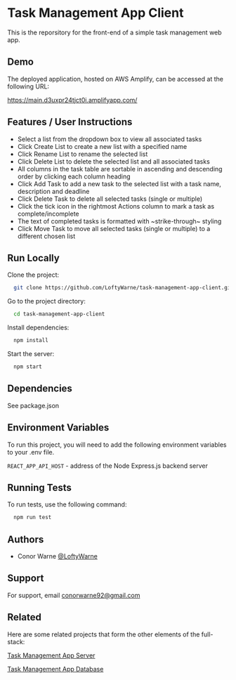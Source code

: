 
# Task Management App Client

This is the reporsitory for the front-end of a simple task management web app.


## Demo

The deployed application, hosted on AWS Amplify, can be accessed at the following URL:

https://main.d3uxpr24tjct0i.amplifyapp.com/


## Features / User Instructions

- Select a list from the dropdown box to view all associated tasks
- Click Create List to create a new list with a specified name
- Click Rename List to rename the selected list
- Click Delete List to delete the selected list and all associated tasks
- All columns in the task table are sortable in ascending and descending order by clicking each column heading
- Click Add Task to add a new task to the selected list with a task name, description and deadline
- Click Delete Task to delete all selected tasks (single or multiple)
- Click the tick icon in the rightmost Actions column to mark a task as complete/incomplete
- The text of completed tasks is formatted with ~strike-through~ styling
- Click Move Task to move all selected tasks (single or multiple) to a different chosen list


## Run Locally

Clone the project:

```bash
  git clone https://github.com/LoftyWarne/task-management-app-client.git
```

Go to the project directory:

```bash
  cd task-management-app-client
```

Install dependencies:

```bash
  npm install
```

Start the server:

```bash
  npm start
```


## Dependencies

See package.json
## Environment Variables

To run this project, you will need to add the following environment variables to your .env file.

`REACT_APP_API_HOST` - address of the Node Express.js backend server


## Running Tests

To run tests, use the following command:

```bash
  npm run test
```


## Authors

- Conor Warne [@LoftyWarne](https://github.com/LoftyWarne)




## Support

For support, email conorwarne92@gmail.com


## Related

Here are some related projects that form the other elements of the full-stack:

[Task Management App Server](https://github.com/LoftyWarne/task-management-app-server.git)

[Task Management App Database](https://github.com/LoftyWarne/task-management-app-db.git)

